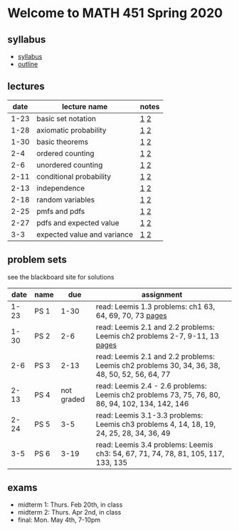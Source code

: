 # Welcome to MATH 451 Spring 2020

## syllabus

- [syllabus](syllabus/syllabus.pdf)
- [outline](student_outline.pdf)

## lectures

date | lecture name | notes |
|---|---|---| 
1-23 | basic set notation | [1](lns/lec1_1.pdf) [2](lns/lec1_2.pdf) |
1-28 | axiomatic probability | [1](lns/lec2_1.pdf) [2](lns/lec2_2.pdf) |
1-30 | basic theorems | [1](lns/lec3_1.pdf) [2](lns/lec3_2.pdf) |
2-4 | ordered counting | [1](lns/lec4_1.pdf) [2](lns/lec4_2.pdf) |
2-6 | unordered counting | [1](lns/lec5_1.pdf) [2](lns/lec5_2.pdf) |
2-11 | conditional probability | [1](lns/lec6_1.pdf) [2](lns/lec6_2.pdf) |
2-13 | independence | [1](lns/lec7_1.pdf) [2](lns/lec7_2.pdf) |
2-18 | random variables | [1](lns/lec8_1.pdf) [2](lns/lec8_2.pdf) |
2-25 | pmfs and pdfs | [1](lns/lec9_1.pdf) [2](lns/lec9_2.pdf) |
2-27 | pdfs and expected value | [1](lns/lec10_1.pdf) [2](lns/lec10_2.pdf) |
3-3 | expected value and variance | [1](lns/lec11_1.pdf) [2](lns/lec11_2.pdf) |

## problem sets

see the blackboard site for solutions

date | name | due | assignment |
|--- | --- | --- | --- |
1-23 | PS 1 | 1-30 | read: Leemis 1.3 problems: ch1 63, 64, 69, 70, 73 [pages](scans/leemis_40_42.pdf)|
1-30 | PS 2 | 2-6 | read: Leemis 2.1 and 2.2 problems:  Leemis ch2 problems 2-7, 9-11, 13 [pages](scans/leemis_81_82.pdf)|
2-6 | PS 3 | 2-13 | read: Leemis 2.1 and 2.2 problems:  Leemis ch2 problems 30, 34, 36, 38, 48, 50, 52, 56, 64, 77|
2-13 | PS 4 | not graded | read:  Leemis 2.4 - 2.6 problems:  Leemis ch2 problems 73, 75, 76, 80, 86, 94, 102, 134, 142, 146|
2-24 | PS 5 | 3-5 | read:  Leemis 3.1-3.3 problems:  Leemis ch3 problems 4, 14, 18, 19, 24, 25, 28, 34, 36, 49 |
3-5 | PS 6 | 3-19 | read:  Leemis 3.4 problems:  Leemis ch3: 54, 67, 71, 74, 78, 81, 105, 117, 133, 135

## exams

- midterm 1: Thurs. Feb 20th, in class
- midterm 2: Thurs. Apr 2nd, in class
- final: Mon. May 4th, 7-10pm
